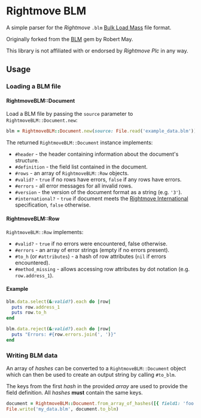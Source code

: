 # Rightmove BLM

A simple parser for the _Rightmove_ `.blm` [Bulk Load Mass](https://www.rightmove.co.uk/ps/pdf/guides/RightmoveDatafeedFormatV3iOVS_1.6.pdf) file format.

Originally forked from the [BLM](https://github.com/robotmay/blm) gem by Robert May.

This library is not affiliated with or endorsed by _Rightmove Plc_ in any way.

## Usage

### Loading a BLM file

#### RightmoveBLM::Document

Load a BLM file by passing the `source` parameter to `RightmoveBLM::Document.new`:

```ruby
blm = RightmoveBLM::Document.new(source: File.read('example_data.blm'))
```

The returned `RightmoveBLM::Document` instance implements:

* `#header` - the header containing information about the document's structure.
* `#definition` - the field list contained in the document.
* `#rows` - an array of `RightmoveBLM::Row` objects.
* `#valid?` - `true` if no rows have errors, `false` if any rows have errors.
* `#errors` - all error messages for all invalid rows.
* `#version` - the version of the document format as a string (e.g. `'3'`).
* `#international?` - `true` if document meets the [Rightmove International](https://www.rightmove.co.uk/ps/pdf/guides/RightmoveDatafeedFormatV3iOVS_1.6.pdf) specification, `false` otherwise.

#### RightmoveBLM::Row

`RightmoveBLM::Row` implements:

* `#valid?` - `true` if no errors were encountered, false otherwise.
* `#errors` - an array of error strings (empty if no errors present).
* `#to_h` (or `#attributes`) - a hash of row attributes (`nil` if errors encountered).
* `#method_missing` - allows accessing row attributes by dot notation (e.g. `row.address_1`).

#### Example

```ruby
blm.data.select(&:valid?).each do |row|
  puts row.address_1
  puts row.to_h
end

blm.data.reject(&:valid?).each do |row|
  puts "Errors: #{row.errors.join(', ')}"
end
```

### Writing BLM data

An array of _hashes_ can be converted to a `RightmoveBLM::Document` object which can then be used to create an output string by calling `#to_blm`.

The keys from the first _hash_ in the provided _array_ are used to provide the field definition. All _hashes_ **must** contain the same keys.

```ruby
document = RightmoveBLM::Document.from_array_of_hashes([{ field1: 'foo', field2: 'bar' }, { field1: 'baz', field2: 'foobar' }])
File.write('my_data.blm', document.to_blm)
```
